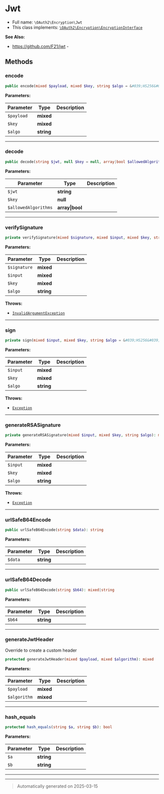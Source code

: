 
# Jwt





* Full name: `\OAuth2\Encryption\Jwt`
* This class implements:
[`\OAuth2\Encryption\EncryptionInterface`](./EncryptionInterface.md)

**See Also:**

* https://github.com/F21/jwt - 




## Methods


### encode



```php
public encode(mixed $payload, mixed $key, string $algo = &#039;HS256&#039;): string
```








**Parameters:**

| Parameter | Type | Description |
|-----------|------|-------------|
| `$payload` | **mixed** |  |
| `$key` | **mixed** |  |
| `$algo` | **string** |  |





***

### decode



```php
public decode(string $jwt, null $key = null, array|bool $allowedAlgorithms = true): bool|mixed
```








**Parameters:**

| Parameter | Type | Description |
|-----------|------|-------------|
| `$jwt` | **string** |  |
| `$key` | **null** |  |
| `$allowedAlgorithms` | **array&#124;bool** |  |





***

### verifySignature



```php
private verifySignature(mixed $signature, mixed $input, mixed $key, string $algo = &#039;HS256&#039;): bool
```








**Parameters:**

| Parameter | Type | Description |
|-----------|------|-------------|
| `$signature` | **mixed** |  |
| `$input` | **mixed** |  |
| `$key` | **mixed** |  |
| `$algo` | **string** |  |




**Throws:**

- [`InvalidArgumentException`](../../InvalidArgumentException.md)



***

### sign



```php
private sign(mixed $input, mixed $key, string $algo = &#039;HS256&#039;): string
```








**Parameters:**

| Parameter | Type | Description |
|-----------|------|-------------|
| `$input` | **mixed** |  |
| `$key` | **mixed** |  |
| `$algo` | **string** |  |




**Throws:**

- [`Exception`](../../Exception.md)



***

### generateRSASignature



```php
private generateRSASignature(mixed $input, mixed $key, string $algo): mixed
```








**Parameters:**

| Parameter | Type | Description |
|-----------|------|-------------|
| `$input` | **mixed** |  |
| `$key` | **mixed** |  |
| `$algo` | **string** |  |




**Throws:**

- [`Exception`](../../Exception.md)



***

### urlSafeB64Encode



```php
public urlSafeB64Encode(string $data): string
```








**Parameters:**

| Parameter | Type | Description |
|-----------|------|-------------|
| `$data` | **string** |  |





***

### urlSafeB64Decode



```php
public urlSafeB64Decode(string $b64): mixed|string
```








**Parameters:**

| Parameter | Type | Description |
|-----------|------|-------------|
| `$b64` | **string** |  |





***

### generateJwtHeader

Override to create a custom header

```php
protected generateJwtHeader(mixed $payload, mixed $algorithm): mixed
```








**Parameters:**

| Parameter | Type | Description |
|-----------|------|-------------|
| `$payload` | **mixed** |  |
| `$algorithm` | **mixed** |  |





***

### hash_equals



```php
protected hash_equals(string $a, string $b): bool
```








**Parameters:**

| Parameter | Type | Description |
|-----------|------|-------------|
| `$a` | **string** |  |
| `$b` | **string** |  |





***


***
> Automatically generated on 2025-03-15
